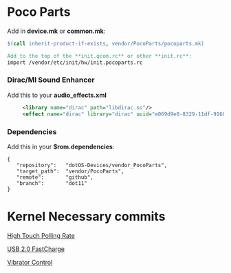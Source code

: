 # Poco Parts
Add in **device.mk** or **common.mk**:
```makefile
$(call inherit-product-if-exists, vendor/PocoParts/pocoparts.mk)

Add to the top of the **init.qcom.rc** or other **init.rc**:
import /vendor/etc/init/hw/init.pocoparts.rc
```
### Dirac/MI Sound Enhancer

Add this to your **audio_effects.xml**
```xml
     <library name="dirac" path="libdirac.so"/>
     <effect name="dirac" library="dirac" uuid="e069d9e0-8329-11df-9168-0002a5d5c51b"/>
```
### Dependencies
Add this in your **$rom.dependencies**:
```
{
   "repository":   "dotOS-Devices/vendor_PocoParts",
   "target_path":  "vendor/PocoParts",
   "remote":       "github",
   "branch":       "dot11"
}
```

# Kernel Necessary commits

[High Touch Polling Rate](https://github.com/Surya-Project/kernel_xiaomi_surya/commit/ebfe5c01f9dee1189c032d61a91ab21805cf6cf0)

[USB 2.0 FastCharge](https://github.com/redcliff-op/android_kernel_xiaomi_phoenix/commit/329a2ad65318d8adfcb17d428b809cebcf27b62f)

[Vibrator Control](https://github.com/Surya-Project/kernel_xiaomi_surya/commit/9886587fe3190e5ddf8399c63c36a4267b9a9fdf)

